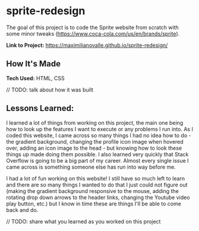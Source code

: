 # sprite-redesign
The goal of this project is to code the Sprite website from scratch with some minor tweaks (https://www.coca-cola.com/us/en/brands/sprite).

**Link to Project:** https://maximilianovalle.github.io/sprite-redesign/

## How It's Made

**Tech Used:** HTML, CSS

// TODO: talk about how it was built

## Lessons Learned:

I learned a lot of things from working on this project, the main one being how to look up the features I want to execute or any problems I run into. As I coded this website, I came across so many things I had no idea how to do - the gradient background, changing the profile icon image when hovered over, adding an icon image to the head - but knowing how to look these things up made doing them possible. I also learned very quickly that Stack Overflow is going to be a big part of my career. Almost every single issue I came across is something someone else has run into way before me.

I had a lot of fun working on this website! I still have so much left to learn and there are so many things I wanted to do that I just could not figure out (making the gradient background responsive to the mouse, adding the rotating drop down arrows to the header links, changing the Youtube video play button, etc.) but I know in time these are things I'll be able to come back and do.

// TODO: share what you learned as you worked on this project